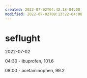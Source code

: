 ```yaml
---
created: 2022-07-02T04:42:18-04:00
modified: 2022-07-02T08:13:22-04:00
---
```


# seflught

2022-07-02

04:30 - ibuprofen, 101.6

08:00 - acetaminophen, 99.2
